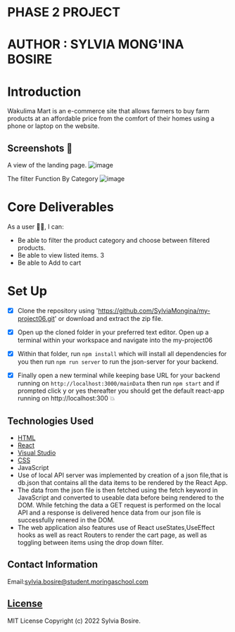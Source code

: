 # PHASE 2 PROJECT
# AUTHOR : SYLVIA MONG'INA BOSIRE

# Introduction 
Wakulima Mart is an e-commerce site that allows farmers to buy farm products at an affordable price from the comfort of their homes using a phone or laptop on the website.
## Screenshots 📸
A view of the landing page.
![image](https://user-images.githubusercontent.com/117803357/215287393-d8e2dc41-60c3-488d-b16d-d78a301ce154.png)


The filter Function By Category
![image](https://user-images.githubusercontent.com/117803357/215287485-949c3d39-282e-429a-a78f-c0dc3b87fbf6.png)


# Core Deliverables
As a user 👨‍💻, I can:
* Be able to filter the product category and choose between filtered products.
* Be able to view listed items. 3
* Be able to Add to cart
# Set Up
- [x] Clone the repository using 'https://github.com/SylviaMongina/my-project06.git' or download and extract the zip file.
- [x] Open up the cloned folder in your preferred text editor. Open up a terminal within your workspace and navigate into the my-project06
- [x] Within that folder, run `npm install` which will install all dependencies for you then run `npm run server` to run the json-server for your backend.
- [x] Finally open a new terminal while keeping base URL for your backend running on `http://localhost:3000/mainData` then run `npm start` and if prompted click y or yes thereafter you should get the default react-app running on http://localhost:300 :boom:


## Technologies Used
   * [HTML](https://html.com/)
   * [React](https://reactjs.org/)
   * [Visual Studio ](https://code.visualstudio.com/download)
   * [CSS](http://css.com/)
   * JavaScript
   * Use of local API server was implemented by creation of a json file,that is db.json that contains all the data items to be rendered by the React App.
   * The data from the json file is then fetched using the fetch keyword in JavaScript and converted to useable data before being rendered to the DOM. While fetching the data a GET request is performed on the local API and a response is delivered hence data from our json file is successfully renered in the DOM.
   * The web application also features use of React useStates,UseEffect hooks as well as react Routers to render the cart page, as well as toggling between items using the drop down filter.


## Contact Information
   Email:sylvia.bosire@student.moringaschool.com

## [License](LICENSE)
   
MIT License
Copyright (c) 2022 Sylvia Bosire.